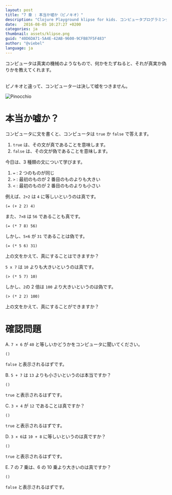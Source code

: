 ```yaml
---
layout: post
title: "7 章 : 本当か嘘か（ピノキオ）"
description: "Clojure Playground klipse for kids. コンピュータプログラミングのコース。関数の紹介。"
date:   2016-08-05 10:27:27 +0200
categories: ja
thumbnail: assets/klipse.png
guid: "40D6DA71-5A4E-42AB-9600-9CFB87F5F483"
author: "@viebel"
language: ja
---
```


コンピュータは真実の機械のようなもので、何かをたずねると、それが真実か偽りかを教えてくれます。

<br/>
ピノキオと違って、コンピューターは決して嘘をつきません。


![Pinocchio](/assets/pinocchio.png)

# 本当か嘘か？

コンピュータに文を書くと、コンピュータは `true` か `false` で答えます。

1. `true` は、その文が真であることを意味します。
2. `false` は、その文が偽であることを意味します。

今日は、3 種類の文について学びます。

1. `=` : 2 つのものが同じ
2. `>` : 最初のものが 2 番目のものよりも大きい
3. `<` : 最初のものが 2 番目のものよりも小さい

例えば、`2+2` は `4` に等しいというのは真です。

~~~klipse
(= (+ 2 2) 4)
~~~

また、`7×8` は `56` であることも真です。

~~~klipse
(= (* 7 8) 56)
~~~

しかし、`5×6` が `31` であることは偽です。

~~~klipse
(= (* 5 6) 31)
~~~

上の文をかえて、真にすることはできますか？

`5 x 7` は `10` よりも大きいというのは真です。

~~~klipse
(> (* 5 7) 10)
~~~

しかし、`2`の 2 倍は `100` より大きいというのは偽です。

~~~klipse
(> (* 2 2) 100)
~~~

上の文をかえて、真にすることができますか？


# 確認問題

A. `7 × 6` が `40` と等しいかどうかをコンピュータに聞いてください。

~~~klipse
()
~~~

`false` と表示されるはずです。

B. `5 + 7` は `13` よりも小さいというのは本当ですか？

~~~klipse
()
~~~

`true` と表示されるはずです。

C. `3 × 4` が `12` であることは真ですか？


~~~klipse
()
~~~

`true` と表示されるはずです。

D. `3 × 6`は `10 + 8` に等しいというのは真ですか？

~~~klipse
()
~~~

`true` と表示されるはずです。

E. 7 の 7 乗は、6 の 10 乗より大きいのは真ですか？

~~~klipse
()
~~~

`false` と表示されるはずです。

